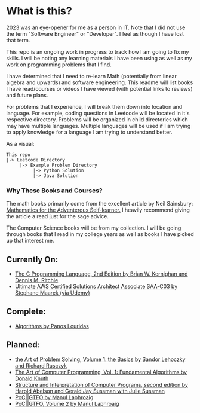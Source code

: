 # What is this?

2023 was an eye-opener for me as a person in IT. Note that I did not use the term "Software Engineer" or "Developer". I feel as though I have lost that term.

This repo is an ongoing work in progress to track how I am going to fix my skills. I will be noting any learning materials I have been using as well as my work on programming problems that I find.

I have determined that I need to re-learn Math (potentially from linear algebra and upwards) and software engineering. This readme will list books I have read/courses or videos I have viewed (with potential links to reviews) and future plans.

For problems that I experience, I will break them down into location and language. For example, coding questions in Leetcode will be located in it's respective directory. Problems will be organized in child directories which may have multiple languages. Multiple languages will be used if I am trying to apply knowledge for a language I am trying to understand better.

As a visual:

```
This repo
|-> Leetcode Directory
     |-> Example Problem Directory
          |-> Python Solution
          |-> Java Solution
```
### Why These Books and Courses?

The math books primarily come from the excellent article by Neil Sainsbury: [Mathematics for the Adventerous Self-learner.](https://www.neilwithdata.com/mathematics-self-learner) I heavily recommend giving the article a read just for the sage advice.

The Computer Science books will be from my collection. I will be going through books that I read in my college years as well as books I have picked up that interest me.

## Currently On:

- [The C Programming Language, 2nd Edition by Brian W. Kernighan and Dennis M. Ritchie](https://en.wikipedia.org/wiki/The_C_Programming_Language)
- [Ultimate AWS Certified Solutions Architect Associate SAA-C03 by Stephane Maarek (via Udemy)](https://www.udemy.com/course/aws-certified-solutions-architect-associate-saa-c03/learn/)

## Complete:

- [Algorithms by Panos Louridas](https://mitpress.mit.edu/9780262539029/algorithms/)

## Planned:
- [the Art of Problem Solving, Volume 1: the Basics by Sandor Lehoczky and Richard Rusczyk](https://artofproblemsolving.com/store/book/aops-vol1)
- [The Art of Computer Programming, Vol. 1: Fundamental Algorithms by Donald Knuth](https://a.co/d/2q4mtQr)
- [Structure and Interpretation of Computer Programs, second edition by Harold Abelson and Gerald Jay Sussman with Julie Sussman](https://mitpress.mit.edu/9780262510875/structure-and-interpretation-of-computer-programs/)
- [PoC||GTFO by Manul Laphroaig](https://nostarch.com/gtfo)
- [PoC||GTFO, Volume 2 by Manul Laphroaig](https://nostarch.com/gtfo2)
